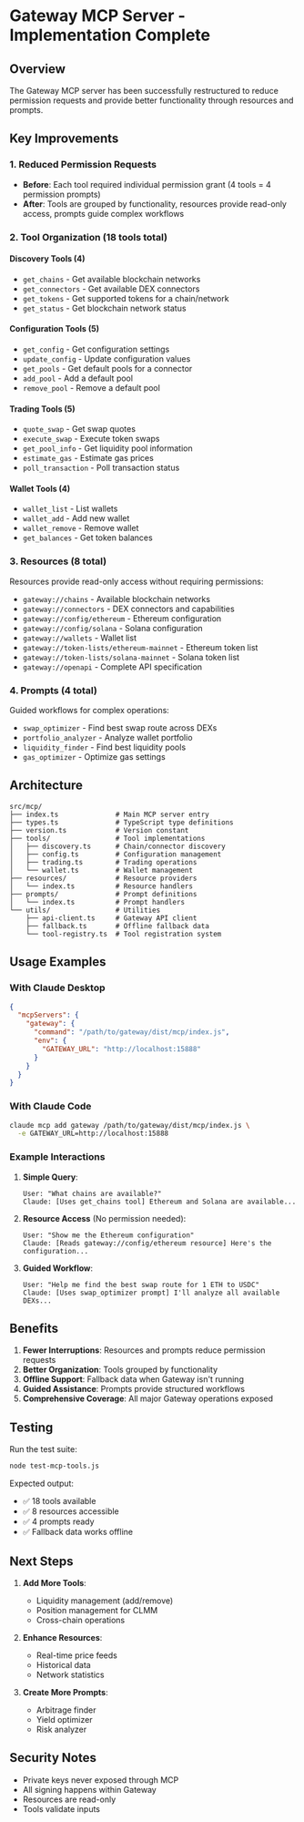 # Gateway MCP Server - Implementation Complete

## Overview

The Gateway MCP server has been successfully restructured to reduce permission requests and provide better functionality through resources and prompts.

## Key Improvements

### 1. Reduced Permission Requests
- **Before**: Each tool required individual permission grant (4 tools = 4 permission prompts)
- **After**: Tools are grouped by functionality, resources provide read-only access, prompts guide complex workflows

### 2. Tool Organization (18 tools total)

#### Discovery Tools (4)
- `get_chains` - Get available blockchain networks
- `get_connectors` - Get available DEX connectors
- `get_tokens` - Get supported tokens for a chain/network
- `get_status` - Get blockchain network status

#### Configuration Tools (5)
- `get_config` - Get configuration settings
- `update_config` - Update configuration values
- `get_pools` - Get default pools for a connector
- `add_pool` - Add a default pool
- `remove_pool` - Remove a default pool

#### Trading Tools (5)
- `quote_swap` - Get swap quotes
- `execute_swap` - Execute token swaps
- `get_pool_info` - Get liquidity pool information
- `estimate_gas` - Estimate gas prices
- `poll_transaction` - Poll transaction status

#### Wallet Tools (4)
- `wallet_list` - List wallets
- `wallet_add` - Add new wallet
- `wallet_remove` - Remove wallet
- `get_balances` - Get token balances

### 3. Resources (8 total)
Resources provide read-only access without requiring permissions:

- `gateway://chains` - Available blockchain networks
- `gateway://connectors` - DEX connectors and capabilities
- `gateway://config/ethereum` - Ethereum configuration
- `gateway://config/solana` - Solana configuration
- `gateway://wallets` - Wallet list
- `gateway://token-lists/ethereum-mainnet` - Ethereum token list
- `gateway://token-lists/solana-mainnet` - Solana token list
- `gateway://openapi` - Complete API specification

### 4. Prompts (4 total)
Guided workflows for complex operations:

- `swap_optimizer` - Find best swap route across DEXs
- `portfolio_analyzer` - Analyze wallet portfolio
- `liquidity_finder` - Find best liquidity pools
- `gas_optimizer` - Optimize gas settings

## Architecture

```
src/mcp/
├── index.ts              # Main MCP server entry
├── types.ts              # TypeScript type definitions
├── version.ts            # Version constant
├── tools/                # Tool implementations
│   ├── discovery.ts      # Chain/connector discovery
│   ├── config.ts         # Configuration management
│   ├── trading.ts        # Trading operations
│   └── wallet.ts         # Wallet management
├── resources/            # Resource providers
│   └── index.ts          # Resource handlers
├── prompts/              # Prompt definitions
│   └── index.ts          # Prompt handlers
└── utils/                # Utilities
    ├── api-client.ts     # Gateway API client
    ├── fallback.ts       # Offline fallback data
    └── tool-registry.ts  # Tool registration system
```

## Usage Examples

### With Claude Desktop
```json
{
  "mcpServers": {
    "gateway": {
      "command": "/path/to/gateway/dist/mcp/index.js",
      "env": {
        "GATEWAY_URL": "http://localhost:15888"
      }
    }
  }
}
```

### With Claude Code
```bash
claude mcp add gateway /path/to/gateway/dist/mcp/index.js \
  -e GATEWAY_URL=http://localhost:15888
```

### Example Interactions

1. **Simple Query**:
   ```
   User: "What chains are available?"
   Claude: [Uses get_chains tool] Ethereum and Solana are available...
   ```

2. **Resource Access** (No permission needed):
   ```
   User: "Show me the Ethereum configuration"
   Claude: [Reads gateway://config/ethereum resource] Here's the configuration...
   ```

3. **Guided Workflow**:
   ```
   User: "Help me find the best swap route for 1 ETH to USDC"
   Claude: [Uses swap_optimizer prompt] I'll analyze all available DEXs...
   ```

## Benefits

1. **Fewer Interruptions**: Resources and prompts reduce permission requests
2. **Better Organization**: Tools grouped by functionality
3. **Offline Support**: Fallback data when Gateway isn't running
4. **Guided Assistance**: Prompts provide structured workflows
5. **Comprehensive Coverage**: All major Gateway operations exposed

## Testing

Run the test suite:
```bash
node test-mcp-tools.js
```

Expected output:
- ✅ 18 tools available
- ✅ 8 resources accessible
- ✅ 4 prompts ready
- ✅ Fallback data works offline

## Next Steps

1. **Add More Tools**:
   - Liquidity management (add/remove)
   - Position management for CLMM
   - Cross-chain operations

2. **Enhance Resources**:
   - Real-time price feeds
   - Historical data
   - Network statistics

3. **Create More Prompts**:
   - Arbitrage finder
   - Yield optimizer
   - Risk analyzer

## Security Notes

- Private keys never exposed through MCP
- All signing happens within Gateway
- Resources are read-only
- Tools validate inputs
